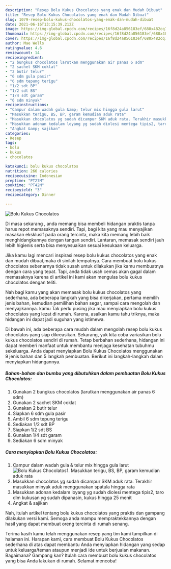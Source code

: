 ```yaml
---
description: "Resep Bolu Kukus Chocolatos yang enak dan Mudah Dibuat"
title: "Resep Bolu Kukus Chocolatos yang enak dan Mudah Dibuat"
slug: 1079-resep-bolu-kukus-chocolatos-yang-enak-dan-mudah-dibuat
date: 2021-06-16T13:15:39.212Z
image: https://img-global.cpcdn.com/recipes/16f8d24a856183ef/680x482cq70/bolu-kukus-chocolatos-foto-resep-utama.jpg
thumbnail: https://img-global.cpcdn.com/recipes/16f8d24a856183ef/680x482cq70/bolu-kukus-chocolatos-foto-resep-utama.jpg
cover: https://img-global.cpcdn.com/recipes/16f8d24a856183ef/680x482cq70/bolu-kukus-chocolatos-foto-resep-utama.jpg
author: Mae Wells
ratingvalue: 4.6
reviewcount: 14
recipeingredient:
- "2 bungkus chocolatos larutkan menggunakan air panas 6 sdm"
- "2 sachet SKM coklat"
- "2 butir telur"
- "6 sdm gula pasir"
- "6 sdm tepung terigu"
- "1/2 sdt BP"
- "1/2 sdt BS"
- "1/4 sdt garam"
- "6 sdm minyak"
recipeinstructions:
- "Campur dalam wadah gula &amp; telur mix hingga gula larut"
- "Masukkan terigu, BS, BP, garam kemudian aduk rata"
- "Masukkan chocolatos yg sudah dicampur SKM aduk rata. Terakhir masukkan minyak aduk menggunakan spatula hingga rata"
- "Masukkan adonan kedalam loyang yg sudah diolesi mentega tipis2, taro dlm kukusan yg sudah dipanasin, kukus hingga 25 menit"
- "Angkat &amp; sajikan"
categories:
- Resep
tags:
- bolu
- kukus
- chocolatos

katakunci: bolu kukus chocolatos 
nutrition: 266 calories
recipecuisine: Indonesian
preptime: "PT27M"
cooktime: "PT42M"
recipeyield: "3"
recipecategory: Dinner

---
```



![Bolu Kukus Chocolatos](https://img-global.cpcdn.com/recipes/16f8d24a856183ef/680x482cq70/bolu-kukus-chocolatos-foto-resep-utama.jpg)

Di masa  sekarang , anda memang bisa membeli hidangan praktis tanpa harus repot memasaknya sendiri. Tapi, bagi kita yang mau menyajikan masakan eksklusif pada orang tercinta, maka kita memang lebih baik menghidangkannya dengan tangan sendiri. Lantaran, memasak sendiri jauh lebih higienis serta bisa menyesuaikan sesuai kesukaan keluarga.

Jika kamu lagi mencari inspirasi resep bolu kukus chocolatos yang enak dan mudah dibuat,maka di sinilah tempatnya. Cara membuat bolu kukus chocolatos  sebenarnya tidak susah untuk dilakukan jika kamu membuatnya dengan cara yang tepat. Tapi, anda tidak usah cemas akan gagal dalam memasaknya 
karena di artikel ini kami akan mengulas bolu kukus chocolatos dengan teliti.  



Nah bagi kamu yang akan memasak bolu kukus chocolatos yang sederhana, ada beberapa langkah yang bisa dikerjakan, pertama memilih jenis bahan, kemudian pemilihan bahan segar, sampai cara mengolah dan menyajikannya. kamu Tak perlu pusing jika mau menyiapkan bolu kukus chocolatos yang lezat di rumah. Karena, asalkan kamu  tahu triknya, maka hidangan ini dapat jadi suguhan yang istimewa.

Di bawah ini, ada beberapa cara mudah dalam mengolah resep bolu kukus chocolatos yang siap dikreasikan. Sekarang, yuk kita coba variasikan bolu kukus chocolatos sendiri di rumah. Tetap berbahan sederhana, hidangan ini dapat memberi manfaat untuk membantu menjaga kesehatan tubuhmu sekeluarga. Anda dapat menyiapkan Bolu Kukus Chocolatos menggunakan 9 jenis bahan dan 5 langkah pembuatan. Berikut ini langkah-langkah dalam menyiapkan hidangannya.

<!--inarticleads1-->

##### Bahan-bahan dan bumbu yang dibutuhkan dalam pembuatan Bolu Kukus Chocolatos:

1. Gunakan 2 bungkus chocolatos (larutkan menggunakan air panas 6 sdm)
1. Gunakan 2 sachet SKM coklat
1. Gunakan 2 butir telur
1. Siapkan 6 sdm gula pasir
1. Ambil 6 sdm tepung terigu
1. Sediakan 1/2 sdt BP
1. Siapkan 1/2 sdt BS
1. Gunakan 1/4 sdt garam
1. Sediakan 6 sdm minyak




<!--inarticleads2-->

##### Cara menyiapkan Bolu Kukus Chocolatos:

1. Campur dalam wadah gula &amp; telur mix hingga gula larut
<img src="https://img-global.cpcdn.com/steps/65704a3f53002058/160x128cq70/bolu-kukus-chocolatos-langkah-memasak-1-foto.jpg" alt="Bolu Kukus Chocolatos">1. Masukkan terigu, BS, BP, garam kemudian aduk rata
1. Masukkan chocolatos yg sudah dicampur SKM aduk rata. Terakhir masukkan minyak aduk menggunakan spatula hingga rata
1. Masukkan adonan kedalam loyang yg sudah diolesi mentega tipis2, taro dlm kukusan yg sudah dipanasin, kukus hingga 25 menit
1. Angkat &amp; sajikan




Nah, itulah artikel tentang  bolu kukus chocolatos  yang praktis dan gampang dilakukan versi kami. Semoga anda mampu mempraktekkannya dengan hasil yang dapat membuat oreng tercinta di rumah senang. 

Terima kasih kamu telah menggunakan resep yang tim kami tampilkan di halaman ini. Harapan kami, cara membuat  Bolu Kukus Chocolatos sederhana di atas dapat membantu Anda menyiapkan hidangan yang sedap untuk keluarga/teman ataupun menjadi ide untuk berjualan makanan. Bagaimana? Gampang kan? Itulah cara membuat bolu kukus chocolatos yang bisa Anda lakukan di rumah. Selamat mencoba!

